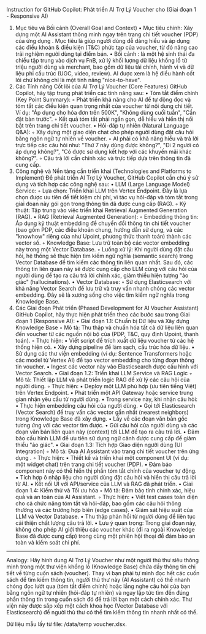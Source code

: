 Instruction for GitHub Copilot: Phát triển AI Trợ Lý Voucher cho   (Giai đoạn 1 - Responsive AI)
1. Mục tiêu và Bối cảnh (Overall Goal and Context)
• Mục tiêu chính: Xây dựng một AI Assistant thông minh ngay trên trang chi tiết voucher (PDP) của ứng dụng  . Mục tiêu là giúp người dùng dễ dàng hiểu và áp dụng các điều khoản & điều kiện (T&C) phức tạp của voucher, từ đó nâng cao trải nghiệm người dùng tại điểm bán.
• Bối cảnh  :   là một hệ sinh thái đa chiều tập trung vào dịch vụ FnB, xử lý khối lượng dữ liệu khổng lồ từ triệu người dùng và merchant, bao gồm dữ liệu tài chính, hành vi và dữ liệu phi cấu trúc (UGC, video, review). AI được xem là hệ điều hành cốt lõi chứ không chỉ là một tính năng "nice-to-have".
2. Các Tính năng Cốt lõi của AI Trợ Lý Voucher (Core Features) GitHub Copilot, hãy tập trung phát triển các tính năng sau:
• Tóm tắt điểm chính (Key Point Summary):
    ◦ Phát triển khả năng cho AI để tự động đọc và tóm tắt các điều kiện quan trọng nhất của voucher từ nội dung chi tiết. Ví dụ: "Áp dụng cho hóa đơn trên 500K", "Không dùng cuối tuần", "Cần đặt bàn trước".
    ◦ Kết quả tóm tắt phải ngắn gọn, dễ hiểu và hiển thị nổi bật trên trang chi tiết voucher.
• Hỏi-đáp tự nhiên (Natural Language Q&A):
    ◦ Xây dựng một giao diện chat cho phép người dùng đặt câu hỏi bằng ngôn ngữ tự nhiên về voucher.
    ◦ AI phải có khả năng hiểu và trả lời trực tiếp các câu hỏi như: "Thứ 7 này dùng được không?", "Đi 2 người có áp dụng không?", "Có được sử dụng kết hợp với các khuyến mãi khác không?".
    ◦ Câu trả lời cần chính xác và trực tiếp dựa trên thông tin đã cung cấp.
3. Công nghệ và Nền tảng cần triển khai (Technologies and Platforms to Implement) Để phát triển AI Trợ Lý Voucher, GitHub Copilot cần chú ý sử dụng và tích hợp các công nghệ sau:
• LLM (Large Language Model) Service:
    ◦ Lựa chọn: Triển khai LLM trên Vertex Endpoint. Đây là lựa chọn được ưu tiên để tiết kiệm chi phí, vì tác vụ hỏi-đáp và tóm tắt trong giai đoạn này gói gọn trong thông tin đã được cung cấp (RAG).
    ◦ Kỹ thuật: Tập trung vào việc triển khai Retrieval Augmented Generation (RAG).
• RAG (Retrieval Augmented Generation):
    ◦ Embedding thông tin: Áp dụng kỹ thuật embedding để chuyển đổi thông tin chi tiết voucher (bao gồm PDP, các điều khoản chung, hướng dẫn sử dụng, và các "knowhow" riêng của   như Upoint, phương thức thanh toán) thành các vector số.
    ◦ Knowledge Base: Lưu trữ toàn bộ các vector embedding này trong một Vector Database.
    ◦ Luồng xử lý: Khi người dùng đặt câu hỏi, hệ thống sẽ thực hiện tìm kiếm ngữ nghĩa (semantic search) trong Vector Database để tìm kiếm các thông tin liên quan nhất. Sau đó, các thông tin liên quan này sẽ được cung cấp cho LLM cùng với câu hỏi của người dùng để tạo ra câu trả lời chính xác, giảm thiểu hiện tượng "ảo giác" (hallucinations).
• Vector Database:
    ◦ Sử dụng Elasticsearch với khả năng Vector Search để lưu trữ và truy vấn nhanh chóng các vector embedding. Đây sẽ là xương sống cho việc tìm kiếm ngữ nghĩa trong Knowledge Base.
4. Các Giai đoạn Phát triển (Phased Development for AI Voucher Assistant)
GitHub Copilot, hãy thực hiện phát triển theo các bước sau trong Giai đoạn 1 (Responsive AI):
• Giai đoạn 1.1: Chuẩn bị Dữ liệu và Xây dựng Knowledge Base
    ◦ Mô tả: Thu thập và chuẩn hóa tất cả dữ liệu liên quan đến voucher từ các nguồn nội bộ của   (PDP, T&C, quy định Upoint, thanh toán).
    ◦ Thực hiện:
        ▪ Viết script để trích xuất dữ liệu voucher từ các hệ thống hiện có.
        ▪ Xây dựng pipeline để làm sạch, cấu trúc hóa dữ liệu.
        ▪ Sử dụng các thư viện embedding (ví dụ: Sentence Transformers hoặc các model từ Vertex AI) để tạo vector embedding cho từng đoạn thông tin voucher.
        ▪ Ingest các vector này vào Elasticsearch được cấu hình với Vector Search.
• Giai đoạn 1.2: Triển khai LLM Service và RAG Logic
    ◦ Mô tả: Thiết lập LLM và phát triển logic RAG để xử lý các câu hỏi của người dùng.
    ◦ Thực hiện:
        ▪ Deploy một LLM phù hợp (ưu tiên tiếng Việt) trên Vertex Endpoint.
        ▪ Phát triển một API Gateway hoặc service trung gian nhận yêu cầu từ người dùng.
        ▪ Trong service này, khi nhận câu hỏi:
            • Thực hiện embedding câu hỏi của người dùng.
            • Gọi tới Elasticsearch (Vector Search) để truy vấn các vector gần nhất (nearest neighbors) trong Knowledge Base đã xây dựng.
            • Lấy về các đoạn văn bản gốc tương ứng với các vector tìm được.
            • Gửi câu hỏi của người dùng và các đoạn văn bản liên quan này (context) tới LLM để tạo ra câu trả lời.
            • Đảm bảo cấu hình LLM để ưu tiên sử dụng ngữ cảnh được cung cấp để giảm thiểu "ảo giác".
• Giai đoạn 1.3: Tích hợp Giao diện người dùng (UI Integration)
    ◦ Mô tả: Đưa AI Assistant vào trang chi tiết voucher trên ứng dụng  .
    ◦ Thực hiện:
        ▪ Thiết kế và triển khai một component UI (ví dụ: một widget chat) trên trang chi tiết voucher (PDP).
        ▪ Đảm bảo component này có thể hiển thị phần tóm tắt chính của voucher tự động.
        ▪ Tích hợp ô nhập liệu cho người dùng đặt câu hỏi và hiển thị câu trả lời từ AI.
        ▪ Kết nối UI với API/service của LLM và RAG đã phát triển.
• Giai đoạn 1.4: Kiểm thử và Tối ưu hóa
    ◦ Mô tả: Đảm bảo tính chính xác, hiệu quả và an toàn của AI Assistant.
    ◦ Thực hiện:
        ▪ Viết test cases toàn diện cho cả chức năng tóm tắt và hỏi-đáp, bao gồm các câu hỏi thông thường và các trường hợp biên (edge cases).
        ▪ Giám sát hiệu suất của LLM và Vector Database.
        ▪ Thu thập phản hồi từ người dùng để liên tục cải thiện chất lượng câu trả lời.
        ▪ Lưu ý quan trọng: Trong giai đoạn này, không cho phép AI giới thiệu các voucher khác (đi ra ngoài Knowledge Base đã được cung cấp) trong cùng một phiên hội thoại để đảm bảo an toàn và kiểm soát chi phí.

--------------------------------------------------------------------------------
Analogy: Hãy hình dung AI Trợ Lý Voucher như một người thủ thư siêu thông minh trong một thư viện khổng lồ (Knowledge Base) chứa đầy thông tin chi tiết về từng cuốn sách (voucher). Thay vì bạn phải tự mình đọc hết các cuốn sách để tìm kiếm thông tin, người thủ thư này (AI Assistant) có thể nhanh chóng đọc lướt qua (tóm tắt điểm chính) hoặc lắng nghe câu hỏi của bạn bằng ngôn ngữ tự nhiên (hỏi-đáp tự nhiên) và ngay lập tức tìm đến đúng phần thông tin trong cuốn sách đó để trả lời bạn một cách chính xác. Thư viện này được sắp xếp một cách khoa học (Vector Database với Elasticsearch) để người thủ thư có thể tìm kiếm thông tin nhanh nhất có thể.

Dữ liệu mẫu lấy từ file: /data/temp voucher.xlsx. 